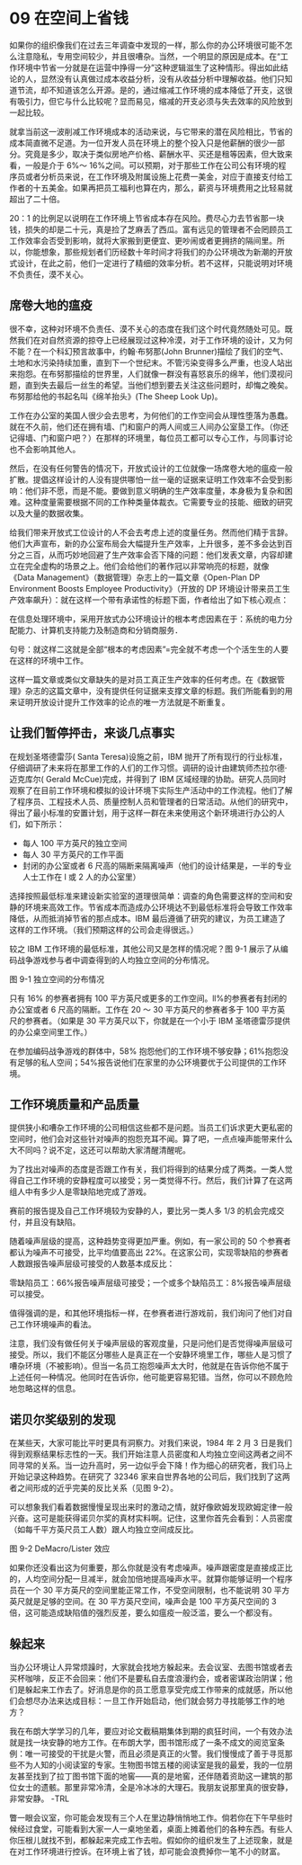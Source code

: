 # 09 在空间上省钱

如果你的组织像我们在过去三年调查中发现的一样，那么你的办公环境很可能不怎么注意隐私，专用空间较少，并且很嘈杂。当然，一个明显的原因是成本。在“工作环境中节省一分就是在运营中挣得一分”这种逻辑滋生了这种情形。得出如此结论的人，显然没有认真做过成本收益分析，没有从收益分析中理解收益。他们只知道节流，却不知道该怎么开源。是的，通过缩减工作环境的成本降低了开支，这很有吸引力，但它与什么比较呢？显而易见，缩减的开支必须与失去效率的风险放到一起比较。

就拿当前这一波削减工作环境成本的活动来说，与它带来的潜在风险相比，节省的成本简直微不足道。为一位开发人员在环境上的整个投入只是他薪酬的很少一部分。究竟是多少，取决于类似房地产价格、薪酬水平、买还是租等因素，但大致来看，一般是介于 6%～ 16%之间。可以预期，对于那些工作在公司公有环境的程序员或者分析员来说，在工作环境及附属设施上花费一美金，对应于直接支付给工作者的十五美金。如果再把员工福利也算在内，那么，薪资与环境费用之比轻易就超出了二十倍。

20：1 的比例足以说明在工作环境上节省成本存在风险。费尽心力去节省那一块钱，损失的却是二十元，真是捡了芝麻丢了西瓜。富有远见的管理者不会罔顾员工工作效率会否受到影响，就将大家搬到更便宜、更吵闹或者更拥挤的隔间里。所以，你能想象，那些规划者们历经数十年时间才将我们的办公环境改为新潮的开放式设计，在此之前，他们一定进行了精细的效率分析。若不这样，只能说明对环境不负责任，漠不关心。

## 席卷大地的瘟疫

很不幸，这种对环境不负责任、漠不关心的态度在我们这个时代竟然随处可见。既然我们在对自然资源的掠夺上已经展现过这种冷漠，对于工作环境的设计，又为何不能？在一个科幻预言故事中，约翰·布努那(John Brunner)描绘了我们的空气、土地和水污染持续加重，直到下一个世纪末。不管污染变得多么严重，也没人站出来抱怨。在布努那描绘的世界里，人们就像一群没有喜怒哀乐的绵羊，他们漠视问题，直到失去最后一丝生的希望。当他们想到要去关注这些问题时，却悔之晚矣。布努那给他的书起名叫《绵羊抬头》(The Sheep Look Up)。

工作在办公室的美国人很少会去思考，为何他们的工作空间会从理性堕落为愚蠢。就在不久前，他们还在拥有墙、门和窗户的两人间或三人间办公室垦工作。（你还记得墙、门和窗户吧？）在那样的环境里，每位员工都可以专心工作，与同事讨论也不会影响其他人。

然后，在没有任何警告的情况下，开放式设计的工位就像一场席卷大地的瘟疫一般扩散。提倡这样设计的人没有提供哪怕一丝一毫的证据来证明工作效率不会受到影响：他们非不愿，而是不能。要做到意义明确的生产效率度量，本身极为复杂和困难。这种度量需要根据不同的工作种类量体裁衣。它需要专业的技能、细致的研究以及大量的数据收集。

给我们带来开放式工位设计的人不会去考虑上述的度量任务。然而他们精于言辞。他们大声宣布，新的办公室布局会大幅提升生产效率，上升很多，差不多会达到百分之三百，从而巧妙地回避了生产效率会否下降的问题：他们发表文章，内容却建立在完全虚构的场景之上。他们会给他们的著作冠以非常响亮的标题，就像《Data Management》（数据管理）杂志上的一篇文章《Open-Plan DP Environment Boosts Employee Productivity》（开放的 DP 环境设计带来员工生产效率飙升）：就在这样一个带有承诺性的标题下面，作者给出了如下核心观点：

在信息处理环境中，采用开放式办公环境设计的根本考虑因素在于：系统的电力分配能力、计算机支持能力及制造商和分销商服务．

句号：就这样二这就是全部“根本的考虑因素”=完全就不考虑一个个活生生的人要在这样的环境中工作。

这样一篇文章或类似文章缺失的是对员工真正生产效率的任何考虑。在《数据管理》杂志的这篇文章中，没有提供任何证据来支撑文章的标题。我们所能看到的用来证明开放设计提升工作效率的论点的唯一方法就是不断重复。

## 让我们暂停抨击，来谈几点事实

在规划圣塔德雷莎( Santa Teresa)设施之前，IBM 抛开了所有现行的行业标准，仔细调研了未来将在那里工作的人们的工作习惯。调研的设计由建筑师杰拉尔德·迈克库尔( Gerald McCue)完成，并得到了 IBM 区域经理的协助。研究人员同时观察了在目前工作环境和模拟的设计环境下实际生产活动中的工作流程。他们了解了程序员、工程技术人员、质量控制人员和管理者的日常活动。从他们的研究中，得出了最小标准的安置计划，用于这样一群在未来使用这个新环境进行办公的人们，如下所示：

- 每人 100 平方英尺的独立空间
- 每人 30 平方英尺的工作平面
- 封闭的办公室或者 6 尺高的隔断来隔离噪声（他们的设计结果是，一半的专业人士工作在 l 或 2 人的办公室里）

选择按照最低标准来建设新实验室的道理很简单：调查的角色需要这样的空间和安静的环境来高效工作。节省成本而造成办公环境达不到最低标准将会导致工作效率降低，从而抵消掉节省的那点成本。IBM 最后遵循了研究的建议，为员工建造了这样的工作环境。（我们预期这样的公司会走得很远。）

较之 IBM 工作环境的最低标准，其他公司又是怎样的情况呢？图 9-1 展示了从编码战争游戏参与者中调查得到的人均独立空间的分布情况。

图 9-1 独立空间的分布情况

只有 16% 的参赛者拥有 100 平方英尺或更多的工作空间。ll%的参赛者有封闭的办公室或者 6 尺高的隔断。工作在 20 ～ 30 平方英尺的参赛者多于 100 平方英尺的参赛者。（如果是 30 平方英尺以下，你就是在一个小于 IBM 圣塔德雷莎提供的办公桌空间里工作。）

在参加编码战争游戏的群体中，58% 抱怨他们的工作环境不够安静；61%抱怨没有足够的私人空间；54%报告说他们在家里的办公环境要优于公司提供的工作环境。

## 工作环境质量和产品质量

提供狭小和嘈杂工作环境的公司相信这些都不是问题。当员工们诉求更大更私密的空间时，他们会对这些针对噪声的抱怨充耳不闻。算了吧，一点点噪声能带来什么大不同吗？说不定，这还可以帮助大家清醒清醒呢。

为了找出对噪声的态度是否跟工作有关，我们将得到的结果分成了两类。一类人觉得自己工作环境的安静程度可以接受；另一类觉得不行。然后，我们计算了在这两组人中有多少人是零缺陷地完成了游戏。

赛前的报告提及自己工作环境较为安静的人，要比另一类人多 1/3 的机会完成交付，并且没有缺陷。

随着噪声层级的提高，这种趋势变得更加严重。例如，有一家公司的 50 个参赛者都认为噪声不可接受，比平均值要高出 22%。在这家公司，实现零缺陷的参赛者人数跟报告噪声层级可接受的人数基本成反比：

零缺陷员工：66%报告噪声层级可接受；一个或多个缺陷员工：8%报告噪声层级可以接受。

值得强调的是，和其他环境指标一样，在参赛者进行游戏前，我们询问了他们对自己工作环境噪声的看法。

注意，我们没有做任何关于噪声层级的客观度量，只是问他们是否觉得噪声层级可接受。所以，我们不能区分哪些人是真正在一个安静环境里工作，哪些人是习惯了嘈杂环境（不被影响）。但当一名员工抱怨噪声太大时，他就是在告诉你他不属于上述任何一种情况。他同时在告诉你，他可能更容易犯错。当然，你可以不顾危险地忽略这样的信息。

## 诺贝尔奖级别的发现

在某些天，大家可能比平时更具有洞察力。对我们来说，1984 年 2 月 3 日是我们得到观察结果标志性的一天。我们开始注意人员密度和人均独立空间这两者之间不同寻常的关系。当一边升高时，另一边似乎会下降！作为细心的研究者，我们马上开始记录这种趋势。在研究了 32346 家来自世界各地的公司后，我们找到了这两者之间形成的近乎完美的反比关系（见图 9-2）。

可以想象我们看着数据慢慢呈现出来时的激动之情，就好像欧姆发现欧姆定律一般兴奋。这可是能获得诺贝尔奖的真材实料啊。记住，这里你首先会看到：人员密度（如每千平方英尺员工人数）跟人均独立空间成反比。

图 9-2 DeMacro/Lister 效应

如果你还没看出这为何重要，那么你就是没有考虑噪声。噪声跟密度是直接成正比的，人均空间分配一旦减半，就会加倍地提高噪声水平。就算你能够证明一个程序员在一个 30 平方英尺的空间里能正常工作，不受空间限制，也不能说明 30 平方英尺就是足够的空间。在 30 平方英尺空间，噪声会是 100 平方英尺空间的 3 倍，这可能造成缺陷值的强烈反差，要么如瘟疫一般泛滥，要么一个都没有。

## 躲起来

当办公环境让人异常烦躁时，大家就会找地方躲起来。去会议室、去图书馆或者去买杯咖啡，反正不会回来：他们不是要私自去度浪漫约会，或者密谋政治阴谋；他们是躲起来工作去了。好消息是你的员工愿意享受完成工作带来的成就感，所以他们会想尽办法来达成目标：一旦工作开始启动，他们就会努力寻找能够工作的地方？

我在布朗大学学习的几年，要应对论文截稿期集体到期的疯狂时间，一个有效办法就是找一块安静的地方工作。在布朗大学，图书馆形成了一条不成文的阅览室条例：唯一可接受的干扰是火警，而且必须是真正的火警。我们慢慢成了善于寻觅那些不为人知的小阅读室的专家。生物图书馆五楼的阅读室是我的最爱，我的一位朋友甚至找到了拉丁图书馆下面的地窖——真的是地窖，还伴随着资助这一建筑的那位女士的遗骸。那里非常冷清，全是冷冰冰的大理石。我朋友说那里真的很安静，非常安静。
-TRL

瞥一眼会议室，你可能会发现有三个人在里边静悄悄地工作。倘若你在下午早些时候经过食堂，可能看到大家一人一桌地坐着，桌面上摊着他们的各种东西。有些人你压根儿就找不到，都躲起来完成工作去啦。假如你的组织发生了上述现象，就是在对工作环境进行控诉。在环境上省了钱，却可能会浪费掉你一笔不小的财富。
